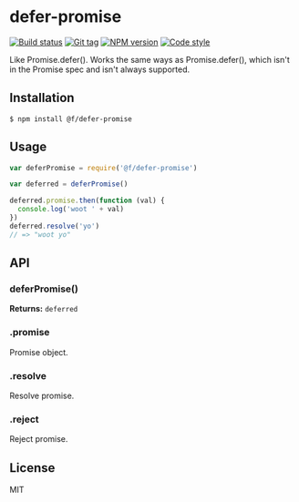 
# defer-promise

[![Build status][travis-image]][travis-url]
[![Git tag][git-image]][git-url]
[![NPM version][npm-image]][npm-url]
[![Code style][standard-image]][standard-url]

Like Promise.defer(). Works the same ways as Promise.defer(), which isn't in the Promise spec and isn't always supported.

## Installation

    $ npm install @f/defer-promise

## Usage

```js
var deferPromise = require('@f/defer-promise')

var deferred = deferPromise()

deferred.promise.then(function (val) {
  console.log('woot ' + val)
})
deferred.resolve('yo')
// => "woot yo"

```

## API

### deferPromise()

**Returns:** `deferred`

### .promise

Promise object.

### .resolve

Resolve promise.

### .reject

Reject promise.

## License

MIT

[travis-image]: https://img.shields.io/travis/micro-js/defer-promise.svg?style=flat-square
[travis-url]: https://travis-ci.org/micro-js/defer-promise
[git-image]: https://img.shields.io/github/tag/micro-js/defer-promise.svg?style=flat-square
[git-url]: https://github.com/micro-js/defer-promise
[standard-image]: https://img.shields.io/badge/code%20style-standard-brightgreen.svg?style=flat-square
[standard-url]: https://github.com/feross/standard
[npm-image]: https://img.shields.io/npm/v/@f/defer-promise.svg?style=flat-square
[npm-url]: https://npmjs.org/package/@f/defer-promise
